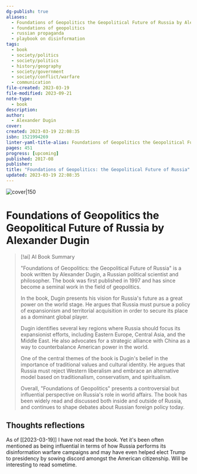 ```yaml
---
dg-publish: true
aliases:
  - Foundations of Geopolitics the Geopolitical Future of Russia by Alexander Dugin
  - foundations of geopolitics
  - russian propaganda
  - playbook on disinformation
tags:
  - book
  - society/politics
  - society/politics
  - history/geography
  - society/government
  - society/conflict/warfare
  - communication
file-created: 2023-03-19
file-modified: 2023-09-21
note-type:
  - book
description: 
author:
  - Alexander Dugin
cover: 
created: 2023-03-19 22:08:35
isbn: 1521994269
linter-yaml-title-alias: Foundations of Geopolitics the Geopolitical Future of Russia by Alexander Dugin
pages: 451
progress: [upcoming]
published: 2017-08
publisher: 
title: "Foundations of Geopolitics: the Geopolitical Future of Russia"
updated: 2023-03-19 22:08:35
---
```


![cover|150](https://upload.wikimedia.org/wikipedia/en/thumb/0/0b/FoundationsGeopolitics.jpg/220px-FoundationsGeopolitics.jpg)

# Foundations of Geopolitics the Geopolitical Future of Russia by Alexander Dugin

> [!ai] AI Book Summary
>
> "Foundations of Geopolitics: the Geopolitical Future of Russia" is a book written by Alexander Dugin, a Russian political scientist and philosopher. The book was first published in 1997 and has since become a seminal work in the field of geopolitics.
>
> In the book, Dugin presents his vision for Russia's future as a great power on the world stage. He argues that Russia must pursue a policy of expansionism and territorial acquisition in order to secure its place as a dominant global player.
>
> Dugin identifies several key regions where Russia should focus its expansionist efforts, including Eastern Europe, Central Asia, and the Middle East. He also advocates for a strategic alliance with China as a way to counterbalance American power in the world.
>
> One of the central themes of the book is Dugin's belief in the importance of traditional values and cultural identity. He argues that Russia must reject Western liberalism and embrace an alternative model based on traditionalism, conservatism, and spiritualism.
>
> Overall, "Foundations of Geopolitics" presents a controversial but influential perspective on Russia's role in world affairs. The book has been widely read and discussed both inside and outside of Russia, and continues to shape debates about Russian foreign policy today.
>

## Thoughts reflections

As of [[2023-03-19]] I have not read the book. Yet it's been often mentioned as being influential in terms of how Russia performs its disinformation warfare campaigns and may have even helped elect Trump to presidency by sowing discord amongst the American citizenship. Will be interesting to read sometime.
